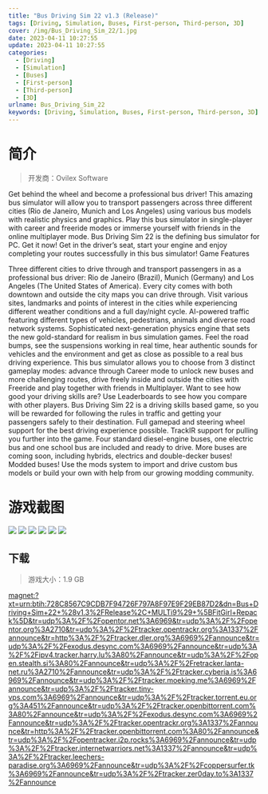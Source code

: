 ```yaml
---
title: "Bus Driving Sim 22 v1.3 (Release)"
tags: [Driving, Simulation, Buses, First-person, Third-person, 3D]
cover: /img/Bus_Driving_Sim_22/1.jpg
date: 2023-04-11 10:27:55
update: 2023-04-11 10:27:55
categories: 
  - [Driving]
  - [Simulation]
  - [Buses]
  - [First-person]
  - [Third-person]
  - [3D]
urlname: Bus_Driving_Sim_22
keywords: [Driving, Simulation, Buses, First-person, Third-person, 3D]
---
```

# 简介

> 开发商：Ovilex Software

Get behind the wheel and become a professional bus driver! This amazing bus simulator will allow you to transport passengers across three different cities (Rio de Janeiro, Munich and Los Angeles) using various bus models with realistic physics and graphics. Play this bus simulator in single-player with career and freeride modes or immerse yourself with friends in the online multiplayer mode. Bus Driving Sim 22 is the defining bus simulator for PC. Get it now!
Get in the driver’s seat, start your engine and enjoy completing your routes successfully in this bus simulator!
Game Features

Three different cities to drive through and transport passengers in as a professional bus driver: Rio de Janeiro (Brazil), Munich (Germany) and Los Angeles (The United States of America). Every city comes with both downtown and outside the city maps you can drive through.
Visit various sites, landmarks and points of interest in the cities while experiencing different weather conditions and a full day/night cycle.
AI-powered traffic featuring different types of vehicles, pedestrians, animals and diverse road network systems.
Sophisticated next-generation physics engine that sets the new gold-standard for realism in bus simulation games. Feel the road bumps, see the suspensions working in real time, hear authentic sounds for vehicles and the environment and get as close as possible to a real bus driving experience.
This bus simulator allows you to choose from 3 distinct gameplay modes: advance through Career mode to unlock new buses and more challenging routes, drive freely inside and outside the cities with Freeride and play together with friends in Multiplayer.
Want to see how good your driving skills are? Use Leaderboards to see how you compare with other players. Bus Driving Sim 22 is a driving skills based game, so you will be rewarded for following the rules in traffic and getting your passengers safely to their destination.
Full gamepad and steering wheel support for the best driving experience possible.
TrackIR support for pulling you further into the game.
Four standard diesel-engine buses, one electric bus and one school bus are included and ready to drive. More buses are coming soon, including hybrids, electrics and double-decker buses!
Modded buses! Use the mods system to import and drive custom bus models or build your own with help from our growing modding community.

# 游戏截图

![](/img/Bus_Driving_Sim_22/2.jpg)
![](/img/Bus_Driving_Sim_22/3.jpg)
![](/img/Bus_Driving_Sim_22/4.jpg)
![](/img/Bus_Driving_Sim_22/5.jpg)
![](/img/Bus_Driving_Sim_22/6.jpg)
![](/img/Bus_Driving_Sim_22/7.jpg)


## 下载

> 游戏大小：1.9 GB

[magnet:?xt=urn:btih:728C8567C9CDB7F94726F797A8F97E9F29EB87D2&amp;dn=Bus+Driving+Sim+22+%28v1.3%2FRelease%2C+MULTi9%29+%5BFitGirl+Repack%5D&amp;tr=udp%3A%2F%2Fopentor.net%3A6969&amp;tr=udp%3A%2F%2Fopentor.org%3A2710&amp;tr=udp%3A%2F%2Ftracker.opentrackr.org%3A1337%2Fannounce&amp;tr=http%3A%2F%2Ftracker.dler.org%3A6969%2Fannounce&amp;tr=udp%3A%2F%2Fexodus.desync.com%3A6969%2Fannounce&amp;tr=udp%3A%2F%2Fipv4.tracker.harry.lu%3A80%2Fannounce&amp;tr=udp%3A%2F%2Fopen.stealth.si%3A80%2Fannounce&amp;tr=udp%3A%2F%2Fretracker.lanta-net.ru%3A2710%2Fannounce&amp;tr=udp%3A%2F%2Ftracker.cyberia.is%3A6969%2Fannounce&amp;tr=udp%3A%2F%2Ftracker.moeking.me%3A6969%2Fannounce&amp;tr=udp%3A%2F%2Ftracker.tiny-vps.com%3A6969%2Fannounce&amp;tr=udp%3A%2F%2Ftracker.torrent.eu.org%3A451%2Fannounce&amp;tr=udp%3A%2F%2Ftracker.openbittorrent.com%3A80%2Fannounce&amp;tr=udp%3A%2F%2Fexodus.desync.com%3A6969%2Fannounce&amp;tr=udp%3A%2F%2Ftracker.opentrackr.org%3A1337%2Fannounce&amp;tr=http%3A%2F%2Ftracker.openbittorrent.com%3A80%2Fannounce&amp;tr=udp%3A%2F%2Fopentracker.i2p.rocks%3A6969%2Fannounce&amp;tr=udp%3A%2F%2Ftracker.internetwarriors.net%3A1337%2Fannounce&amp;tr=udp%3A%2F%2Ftracker.leechers-paradise.org%3A6969%2Fannounce&amp;tr=udp%3A%2F%2Fcoppersurfer.tk%3A6969%2Fannounce&amp;tr=udp%3A%2F%2Ftracker.zer0day.to%3A1337%2Fannounce](magnet:?xt=urn:btih:728C8567C9CDB7F94726F797A8F97E9F29EB87D2&amp;dn=Bus+Driving+Sim+22+%28v1.3%2FRelease%2C+MULTi9%29+%5BFitGirl+Repack%5D&amp;tr=udp%3A%2F%2Fopentor.net%3A6969&amp;tr=udp%3A%2F%2Fopentor.org%3A2710&amp;tr=udp%3A%2F%2Ftracker.opentrackr.org%3A1337%2Fannounce&amp;tr=http%3A%2F%2Ftracker.dler.org%3A6969%2Fannounce&amp;tr=udp%3A%2F%2Fexodus.desync.com%3A6969%2Fannounce&amp;tr=udp%3A%2F%2Fipv4.tracker.harry.lu%3A80%2Fannounce&amp;tr=udp%3A%2F%2Fopen.stealth.si%3A80%2Fannounce&amp;tr=udp%3A%2F%2Fretracker.lanta-net.ru%3A2710%2Fannounce&amp;tr=udp%3A%2F%2Ftracker.cyberia.is%3A6969%2Fannounce&amp;tr=udp%3A%2F%2Ftracker.moeking.me%3A6969%2Fannounce&amp;tr=udp%3A%2F%2Ftracker.tiny-vps.com%3A6969%2Fannounce&amp;tr=udp%3A%2F%2Ftracker.torrent.eu.org%3A451%2Fannounce&amp;tr=udp%3A%2F%2Ftracker.openbittorrent.com%3A80%2Fannounce&amp;tr=udp%3A%2F%2Fexodus.desync.com%3A6969%2Fannounce&amp;tr=udp%3A%2F%2Ftracker.opentrackr.org%3A1337%2Fannounce&amp;tr=http%3A%2F%2Ftracker.openbittorrent.com%3A80%2Fannounce&amp;tr=udp%3A%2F%2Fopentracker.i2p.rocks%3A6969%2Fannounce&amp;tr=udp%3A%2F%2Ftracker.internetwarriors.net%3A1337%2Fannounce&amp;tr=udp%3A%2F%2Ftracker.leechers-paradise.org%3A6969%2Fannounce&amp;tr=udp%3A%2F%2Fcoppersurfer.tk%3A6969%2Fannounce&amp;tr=udp%3A%2F%2Ftracker.zer0day.to%3A1337%2Fannounce)